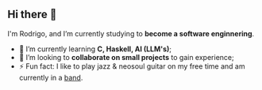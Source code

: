 ## Hi there 👋

I'm Rodrigo, and I’m currently studying to **become a software enginnering**.

- 🌱 I’m currently learning **C, Haskell, AI (LLM's)**;
- 🤝 I’m looking to **collaborate on small projects** to gain experience;
- ⚡ Fun fact: I like to play jazz & neosoul guitar on my free time and am currently in a [band](https://solmane.bandcamp.com/album/demos-da-lage).

